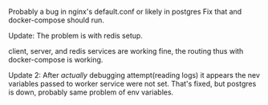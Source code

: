 Probably a bug in nginx's default.conf or likely in postgres
Fix that and docker-compose should run.

Update:
The problem is with redis setup.

client, server, and redis services are
working fine, the routing thus with docker-compose is working.

Update 2:
After _actually_ debugging attempt(reading logs) it appears the nev variables passed to worker service were not set.
That's fixed, but postgres is down, probably same problem of env variables.
